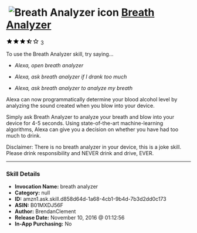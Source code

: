 # &nbsp;<img src="skill_icon" alt="Breath Analyzer icon" width="36"> [Breath Analyzer](http://alexa.amazon.com/#skills/amzn1.ask.skill.d858d64d-1a68-4cb1-9b4d-7b3d2dd0c173)
![3.5 stars](../../images/ic_star_black_18dp_1x.png)![3.5 stars](../../images/ic_star_black_18dp_1x.png)![3.5 stars](../../images/ic_star_black_18dp_1x.png)![3.5 stars](../../images/ic_star_half_black_18dp_1x.png)![3.5 stars](../../images/ic_star_border_black_18dp_1x.png) 3

To use the Breath Analyzer skill, try saying...

* *Alexa, open breath analyzer*

* *Alexa, ask breath analyzer if I drank too much*

* *Alexa, ask breath analyzer to analyze my breath*

Alexa can now programmatically determine your blood alcohol level by analyzing the sound created when you blow into your device.

Simply ask Breath Analyzer to analyze your breath and blow into your device for 4-5 seconds. Using state-of-the-art machine-learning algorithms, Alexa can give you a decision on whether you have had too much to drink.

Disclaimer: There is no breath analyzer in your device, this is a joke skill.  Please drink responsibility and NEVER drink and drive, EVER.

***

### Skill Details

* **Invocation Name:** breath analyzer
* **Category:** null
* **ID:** amzn1.ask.skill.d858d64d-1a68-4cb1-9b4d-7b3d2dd0c173
* **ASIN:** B01MXDJ56F
* **Author:** BrendanClement
* **Release Date:** November 10, 2016 @ 01:12:56
* **In-App Purchasing:** No
